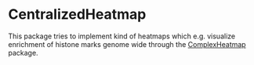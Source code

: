 # CentralizedHeatmap

This package tries to implement kind of heatmaps which e.g. visualize enrichment of histone marks genome wide 
through the [ComplexHeatmap](/jokergoo/ComplexHeatmap) package.


